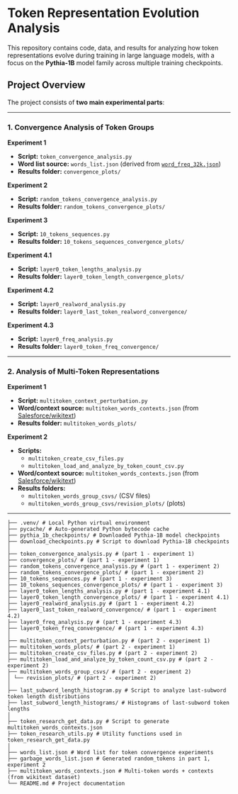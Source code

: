 # Token Representation Evolution Analysis

This repository contains code, data, and results for analyzing how token representations evolve during training in large language models, with a focus on the **Pythia-1B** model family across multiple training checkpoints.

## Project Overview

The project consists of **two main experimental parts**:

---

### 1. Convergence Analysis of Token Groups

**Experiment 1**  
- **Script:** `token_convergence_analysis.py`  
- **Word list source:** `words_list.json` (derived from [`word_freq_32k.json`](https://github.com/BilboBlockins/word-frequency-list-json/tree/master))  
- **Results folder:** `convergence_plots/`

**Experiment 2**  
- **Script:** `random_tokens_convergence_analysis.py`  
- **Results folder:** `random_tokens_convergence_plots/`

**Experiment 3**  
- **Script:** `10_tokens_sequences.py`  
- **Results folder:** `10_tokens_sequences_convergence_plots/`

**Experiment 4.1**  
- **Script:** `layer0_token_lengths_analysis.py`  
- **Results folder:** `layer0_token_length_convergence_plots/`

**Experiment 4.2**  
- **Script:** `layer0_realword_analysis.py`  
- **Results folder:** `layer0_last_token_realword_convergence/`

**Experiment 4.3**  
- **Script:** `layer0_freq_analysis.py`  
- **Results folder:** `layer0_token_freq_convergence/`

---

### 2. Analysis of Multi-Token Representations

**Experiment 1**  
- **Script:** `multitoken_context_perturbation.py`  
- **Word/context source:** `multitoken_words_contexts.json` (from [Salesforce/wikitext](https://huggingface.co/datasets/Salesforce/wikitext))  
- **Results folder:** `multitoken_words_plots/`

**Experiment 2**  
- **Scripts:**  
  - `multitoken_create_csv_files.py`  
  - `multitoken_load_and_analyze_by_token_count_csv.py`  
- **Word/context source:** `multitoken_words_contexts.json` (from [Salesforce/wikitext](https://huggingface.co/datasets/Salesforce/wikitext))  
- **Results folders:**  
  - `multitoken_words_group_csvs/` (CSV files)  
  - `multitoken_words_group_csvs/revision_plots/` (plots)  

---
```## Repository Structure
├── .venv/ # Local Python virtual environment
├── pycache/ # Auto-generated Python bytecode cache
├── pythia_1b_checkpoints/ # Downloaded Pythia-1B model checkpoints
├── download_checkpoints.py # Script to download Pythia-1B checkpoints
│
├── token_convergence_analysis.py # (part 1 - experiment 1)
├── convergence_plots/ # (part 1 - experiment 1)
├── random_tokens_convergence_analysis.py # (part 1 - experiment 2)
├── random_tokens_convergence_plots/ # (part 1 - experiment 2)
├── 10_tokens_sequences.py # (part 1 - experiment 3)
├── 10_tokens_sequences_convergence_plots/ # (part 1 - experiment 3)
├── layer0_token_lengths_analysis.py # (part 1 - experiment 4.1)
├── layer0_token_length_convergence_plots/ # (part 1 - experiment 4.1)
├── layer0_realword_analysis.py # (part 1 - experiment 4.2)
├── layer0_last_token_realword_convergence/ # (part 1 - experiment 4.2)
├── layer0_freq_analysis.py # (part 1 - experiment 4.3)
├── layer0_token_freq_convergence/ # (part 1 - experiment 4.3)
│
├── multitoken_context_perturbation.py # (part 2 - experiment 1)
├── multitoken_words_plots/ # (part 2 - experiment 1)
├── multitoken_create_csv_files.py # (part 2 - experiment 2)
├── multitoken_load_and_analyze_by_token_count_csv.py # (part 2 - experiment 2)
├── multitoken_words_group_csvs/ # (part 2 - experiment 2)
│ └── revision_plots/ # (part 2 - experiment 2)
│
├── last_subword_length_histogram.py # Script to analyze last-subword token length distributions
├── last_subword_length_histograms/ # Histograms of last-subword token lengths
│
├── token_research_get_data.py # Script to generate multitoken_words_contexts.json
├── token_research_utils.py # Utility functions used in token_research_get_data.py
│
├── words_list.json # Word list for token convergence experiments
├── garbage_words_list.json # Generated random_tokens in part 1, experiment 2 
├── multitoken_words_contexts.json # Multi-token words + contexts (from wikitext dataset)
└── README.md # Project documentation
```
